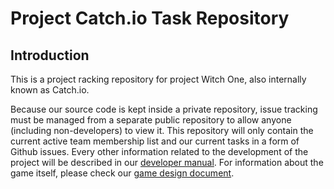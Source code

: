 # Project Catch.io Task Repository

## Introduction

This is a project racking repository for project Witch One, also internally known as Catch.io.

Because our source code is kept inside a private repository, issue tracking must be managed from a separate public repository to allow anyone (including non-developers) to view it.
This repository will only contain the current active team membership list and our current tasks in a form of Github issues.
Every other information related to the development of the project will be described in our [developer manual](https://teamstep.github.io/catch.io-docs/index.html).
For information about the game itself, please check our [game design document](https://team-step.gitbook.io/witch-one-design-doc/).
